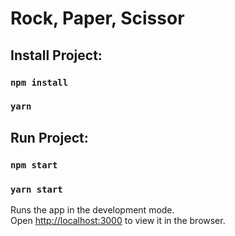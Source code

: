 # Rock, Paper, Scissor

## Install Project:

### `npm install`
### `yarn`
## Run Project:

### `npm start`
### `yarn start`

Runs the app in the development mode.\
Open [http://localhost:3000](http://localhost:3000) to view it in the browser.
